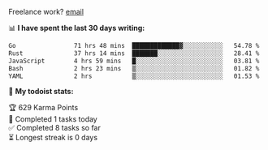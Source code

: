 Freelance work? [email](mailto:fanosoro@gmail.com)

📊 **I have spent the last 30 days writing:**
<!--START_SECTION:waka-->

```txt
Go                71 hrs 48 mins  █████████████▓░░░░░░░░░░░   54.78 %
Rust              37 hrs 14 mins  ███████░░░░░░░░░░░░░░░░░░   28.41 %
JavaScript        4 hrs 59 mins   █░░░░░░░░░░░░░░░░░░░░░░░░   03.81 %
Bash              2 hrs 23 mins   ▒░░░░░░░░░░░░░░░░░░░░░░░░   01.82 %
YAML              2 hrs           ▒░░░░░░░░░░░░░░░░░░░░░░░░   01.53 %
```

<!--END_SECTION:waka-->

🚧 **My todoist stats:**
<!-- TODO-IST:START -->
🏆  629 Karma Points           
🌸  Completed 1 tasks today           
✅  Completed 8 tasks so far           
⏳  Longest streak is 0 days
<!-- TODO-IST:END -->
